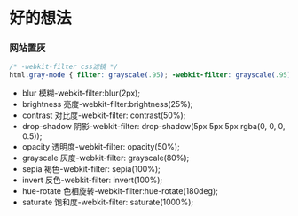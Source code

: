 
# 好的想法

### 网站置灰

```css
/* -webkit-filter css滤镜 */
html.gray-mode { filter: grayscale(.95); -webkit-filter: grayscale(.95); }
```
- blur 模糊-webkit-filter:blur(2px);
- brightness 亮度-webkit-filter:brightness(25%);
- contrast 对比度-webkit-filter: contrast(50%);
- drop-shadow 阴影-webkit-filter: drop-shadow(5px 5px 5px rgba(0, 0, 0, 0.5));
- opacity 透明度-webkit-filter: opacity(50%);
- grayscale 灰度-webkit-filter: grayscale(80%);
- sepia 褐色-webkit-filter: sepia(100%);
- invert 反色-webkit-filter: invert(100%);
- hue-rotate 色相旋转-webkit-filter:hue-rotate(180deg);
- saturate 饱和度-webkit-filter: saturate(1000%);
